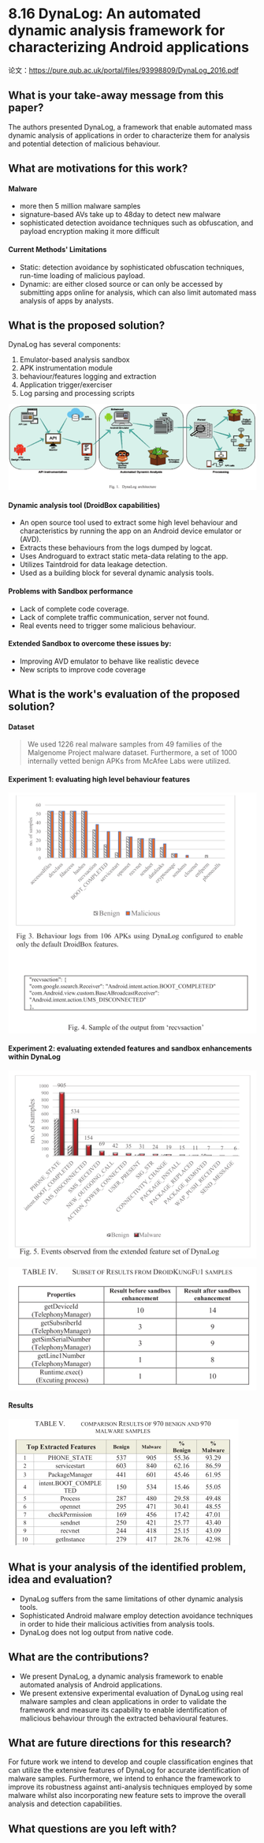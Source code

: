 # 8.16 DynaLog: An automated dynamic analysis framework for characterizing Android applications


论文：https://pure.qub.ac.uk/portal/files/93998809/DynaLog_2016.pdf

## What is your take-away message from this paper?
The authors presented DynaLog, a framework that enable automated mass dynamic analysis of applications in order to characterize them for analysis and potential detection of malicious behaviour.

## What are motivations for this work?
#### Malware
- more then 5 million malware samples
- signature-based AVs take up to 48day to detect new malware
- sophisticated detection avoidance techniques such as obfuscation, and payload encryption making it more difficult

#### Current Methods' Limitations
- Static: detection avoidance by sophisticated obfuscation techniques, run-time loading of malicious payload.
- Dynamic: are either closed source or can only be accessed by submitting apps online for analysis, which can also limit automated mass analysis of apps by analysts.

## What is the proposed solution?
DynaLog has several components:
1. Emulator-based analysis sandbox
2. APK instrumentation module
3. behaviour/features logging and extraction
4. Application trigger/exerciser
5. Log parsing and processing scripts

![](../pic/8.16_architecture.png)

#### Dynamic analysis tool (DroidBox capabilities)
- An open source tool used to extract some high level behaviour and characteristics by running the app on an Android device emulator or (AVD).
- Extracts these behaviours from the logs dumped by logcat.
- Uses Androguard to extract static meta-data relating to the app.
- Utilizes Taintdroid for data leakage detection.
- Used as a building block for several dynamic analysis tools.

#### Problems with Sandbox performance
- Lack of complete code coverage.
- Lack of complete traffic communication, server not found.
- Real events need to trigger some malicious behaviour.

#### Extended Sandbox to overcome these issues by:
- Improving AVD emulator to behave like realistic devece
- New scripts to improve code coverage

## What is the work's evaluation of the proposed solution?
#### Dataset
>We used 1226 real malware samples from 49 families of the Malgenome Project malware dataset. Furthermore, a set of 1000 internally vetted benign APKs from McAfee Labs were utilized.

#### Experiment 1: evaluating high level behaviour features

![](../pic/8.16_experiment.png)

#### Experiment 2: evaluating extended features and sandbox enhancements within DynaLog

![](../pic/8.16_experiment2.png)

![](../pic/8.16_experiment3.png)

#### Results

![](../pic/8.16_result.png)

## What is your analysis of the identified problem, idea and evaluation?
- DynaLog suffers from the same limitations  of other dynamic analysis tools.
- Sophisticated Android malware employ detection avoidance techniques in order to hide their malicious activities from analysis tools.
- DynaLog does not log output from native code.

## What are the contributions?
- We present DynaLog, a dynamic analysis framework to enable automated analysis of Android applications.
- We present extensive experimental evaluation of DynaLog using real malware samples and clean applications in order to validate the framework and measure its capability to enable identification of malicious behaviour through the extracted behavioural features.

## What are future directions for this research?
For future work we intend to develop and couple classification engines that can utilize the extensive features of DynaLog for accurate identification of malware samples. Furthermore, we intend to enhance the framework to improve its robustness against anti-analysis techniques employed by some malware whilst also incorporating new feature sets to improve the overall analysis and detection capabilities.

## What questions are you left with?
